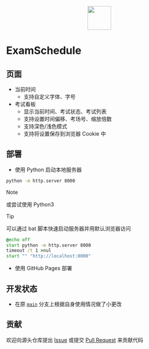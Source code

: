 <div align="center">

<image src="./icon.png" height="64"/>

</div>

# ExamSchedule

## 页面
- 当前时间
  - 支持自定义字体、字号
- 考试看板
  - 显示当前时间、考试状态、考试列表
  - 支持设置时间偏移、考场号、缩放倍数
  - 支持深色/浅色模式
  - 支持将设置保存到浏览器 Cookie 中
  
## 部署

- 使用 Python 启动本地服务器

```bash
python -m http.server 8000
```
> [!note]
> 或尝试使用 Python3

> [!tip]
> 可以通过 bat 脚本快速启动服务器并用默认浏览器访问
> 
> ```bat
> @echo off
> start python -m http.server 8000
> timeout /t 1 >nul
> start "" "http://localhost:8000"
> ```

- 使用 GitHub Pages 部署

## 开发状态

- 在原 [`main`](https://github.com/ExamAware/ExamSchedule/commits/master) 分支上根据自身使用情况做了小更改

## 贡献

欢迎向源头仓库提出 [Issue](https://github.com/ExamAware/ExamSchedule/issues) 或提交 [Pull Request](https://github.com/ExamAware/ExamSchedule/pulls) 来贡献代码

